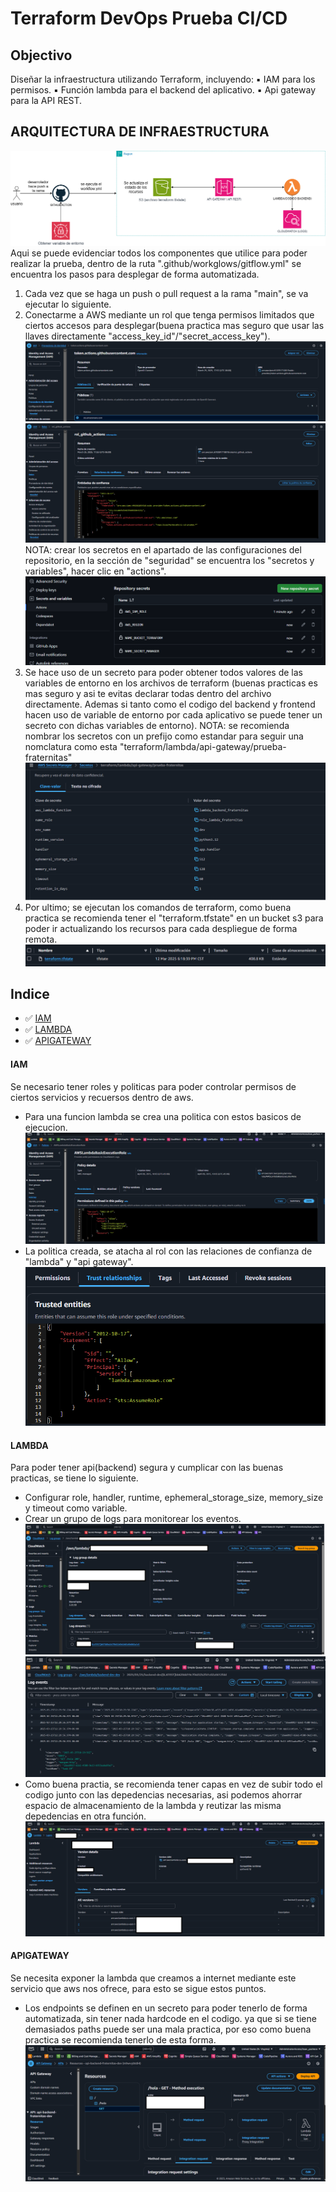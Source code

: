 # Terraform DevOps Prueba CI/CD

## Objectivo

Diseñar la infraestructura utilizando Terraform, incluyendo:
▪ IAM para los permisos.
▪ Función lambda para el backend del aplicativo.
▪ Api gateway para la API REST.

## ARQUITECTURA DE INFRAESTRUCTURA
![doc](imagenes/arquitectura_infraestructura.png)
Aqui se puede evidenciar todos los componentes que utilice para poder realizar la prueba,
dentro de la ruta ".github/workglows/gitflow.yml" se encuentra los pasos para desplegar de forma automatizada.
1. Cada vez que se haga un push o pull request a la rama "main", se va ejecutar lo siguiente.
2. Conectarme a AWS mediante un rol que tenga permisos limitados que ciertos accesos para desplegar(buena practica mas seguro que usar las llaves directamente "access_key_id"/"secret_access_key").
![doc](imagenes/proveedor_identidad.png)
![doc](imagenes/rol_permisos_confianza.png)
NOTA: crear los secretos en el apartado de las configuraciones del repositorio, en la sección de "seguridad" se encuentra los "secretos y variables", hacer clic en "actions".
![doc](imagenes/variable_secretos_github.png)
3. Se hace uso de un secreto para poder obtener todos valores de las variables de entorno en los archivos de terraform (buenas practicas es mas seguro y asi te evitas declarar todas dentro del archivo directamente. Ademas si tanto como el codigo del backend y frontend hacen uso de variable de entorno por cada aplicativo se puede tener un secreto con dichas variables de entorno).
NOTA: se recomienda nombrar los secretos con un prefijo como estandar para seguir una nomclatura como esta "terraform/lambda/api-gateway/prueba-fraternitas"
![doc](imagenes/valores_secretos.png)
4. Por ultimo; se ejecutan los comandos de terraform, como buena practica se recomienda tener el "terraform.tfstate" en un bucket s3 para poder ir actualizando los recursos para cada despliegue de forma remota.
![doc](imagenes/terraform_tfstate.png)

## Indice

- ✅ [IAM](#iam)
- ✅ [LAMBDA](#lambda)
- ✅ [APIGATEWAY](#apigateway)

#### IAM
Se necesario tener roles y politicas para poder controlar permisos de ciertos servicios y recuersos dentro de aws.
- Para una funcion lambda se crea una politica con estos basicos de ejecucion.
![doc](imagenes/politica_iam.png)
- La politica creada, se atacha al rol con las relaciones de confianza de "lambda" y "api gateway".
![doc](imagenes/role_iam.png)

#### LAMBDA
Para poder tener api(backend) segura y cumplicar con las buenas practicas, se tiene lo siguiente.
- Configurar role, handler, runtime, ephemeral_storage_size, memory_size y timeout como variable.
- Crear un grupo de logs para monitorear los eventos.
![doc](imagenes/grupo_logs.png)
![doc](imagenes/steam_log.png)
- Como buena practia, se recomienda tener capas en vez de subir todo el codigo junto con las depedencias necesarias,
asi podemos ahorrar espacio de almacenamiento de la lambda y reutizar las misma depedencias en otra función.
![doc](imagenes/layer.png)

#### APIGATEWAY
Se necesita exponer la lambda que creamos a internet mediante este servicio que aws nos ofrece,
para esto se sigue estos puntos.
- Los endpoints se definen en un secreto para poder tenerlo de forma automatizada, sin tener nada hardcode en el codigo.
ya que si se tiene demasiados paths puede ser una mala practica, por eso como buena practica se recomienda tenerlo de esta forma.
![doc](imagenes/endpoints_api_gateway.png)